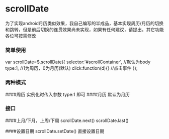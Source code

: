 # scrollDate
为了实现android月历类似效果，我自己编写的半成品，基本实现周历/月历的切换和跳转，但是前后切换的连贯效果尚未实现，如果有任何建议，请提出。其它功能各位可按需修改

### 简单使用

var scrollDate=$.scrollDate({
    selector:'#scrollContainer', //默认为body
    type:1, //1为周历，0为月历(默认)
    click:function(d){}  //点击事件
});


### 两种模式
####周历
实例化时传入参数 type:1 即可
####月历
默认为月历


### 接口
####上月/下月，上周/下周
scrollDate.next()  scrollDate.last()

####设置日期
scrollDate.setDate() 直接设置日期
